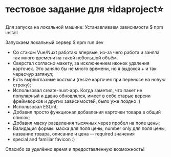# тестовое задание для ⭐idaproject⭐ 

Для запуска на локальной машине:
Устанавливаем зависимости
$ npm install

Запускаем локальный сервер
$ npm run dev

- Со стэком Vue/Nuxt работаю впервые, из-за чего работа и заняла так много времени на такой небольшой объём. 
- Сверстал согласно макету, за исключением иконок удаления карточек. Это заняло бы не много времени, но я выдохся + и так чересчур затянул;
- Есть вырвиглазные костыли (resize карточек при переносе на новую строку);
- Использовал create-nuxt-app. Когда заметил, что пакет не популярный и давно обновлялся, имеет в себе старые версии фреймворков и других зависимостей, было уже поздно :)
- Использовал ESLint;
- Добавил просто функционал добавления карточки товара в общий список;
- Добавил маску разделения тысячных через пробел на поле цены;
- Валидация формы: маска для поля цены, number only для поля цены, название товара, описание и цена -- required значения
- special and familiar favicon :)

Спасибо за уделённо время и предоставленную возможность!
